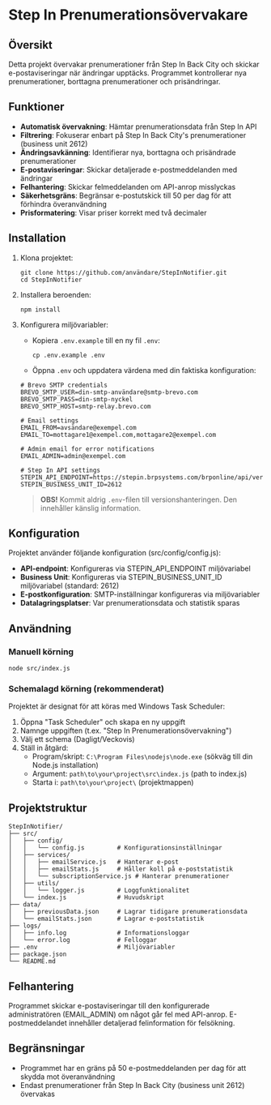 # Step In Prenumerationsövervakare

## Översikt

Detta projekt övervakar prenumerationer från Step In Back City och skickar e-postaviseringar när ändringar upptäcks. Programmet kontrollerar nya prenumerationer, borttagna prenumerationer och prisändringar.

## Funktioner

- **Automatisk övervakning**: Hämtar prenumerationsdata från Step In API
- **Filtrering**: Fokuserar enbart på Step In Back City's prenumerationer (business unit 2612)
- **Ändringsavkänning**: Identifierar nya, borttagna och prisändrade prenumerationer
- **E-postaviseringar**: Skickar detaljerade e-postmeddelanden med ändringar
- **Felhantering**: Skickar felmeddelanden om API-anrop misslyckas
- **Säkerhetsgräns**: Begränsar e-postutskick till 50 per dag för att förhindra överanvändning
- **Prisformatering**: Visar priser korrekt med två decimaler

## Installation

1. Klona projektet:

   ```
   git clone https://github.com/användare/StepInNotifier.git
   cd StepInNotifier
   ```

2. Installera beroenden:

   ```
   npm install
   ```

3. Konfigurera miljövariabler:

   - Kopiera `.env.example` till en ny fil `.env`:
     ```
     cp .env.example .env
     ```
   - Öppna `.env` och uppdatera värdena med din faktiska konfiguration:

   ```
   # Brevo SMTP credentials
   BREVO_SMTP_USER=din-smtp-användare@smtp-brevo.com
   BREVO_SMTP_PASS=din-smtp-nyckel
   BREVO_SMTP_HOST=smtp-relay.brevo.com

   # Email settings
   EMAIL_FROM=avsändare@exempel.com
   EMAIL_TO=mottagare1@exempel.com,mottagare2@exempel.com

   # Admin email for error notifications
   EMAIL_ADMIN=admin@exempel.com

   # Step In API settings
   STEPIN_API_ENDPOINT=https://stepin.brpsystems.com/brponline/api/ver3/products/subscriptions
   STEPIN_BUSINESS_UNIT_ID=2612
   ```

   > **OBS!** Kommit aldrig `.env`-filen till versionshanteringen. Den innehåller känslig information.

## Konfiguration

Projektet använder följande konfiguration (src/config/config.js):

- **API-endpoint**: Konfigureras via STEPIN_API_ENDPOINT miljövariabel
- **Business Unit**: Konfigureras via STEPIN_BUSINESS_UNIT_ID miljövariabel (standard: 2612)
- **E-postkonfiguration**: SMTP-inställningar konfigureras via miljövariabler
- **Datalagringsplatser**: Var prenumerationsdata och statistik sparas

## Användning

### Manuell körning

```
node src/index.js
```

### Schemalagd körning (rekommenderat)

Projektet är designat för att köras med Windows Task Scheduler:

1. Öppna "Task Scheduler" och skapa en ny uppgift
2. Namnge uppgiften (t.ex. "Step In Prenumerationsövervakning")
3. Välj ett schema (Dagligt/Veckovis)
4. Ställ in åtgärd:
   - Program/skript: `C:\Program Files\nodejs\node.exe` (sökväg till din Node.js installation)
   - Argument: `path\to\your\project\src\index.js` (path to index.js)
   - Starta i: `path\to\your\project\` (projektmappen)

## Projektstruktur

```
StepInNotifier/
├── src/
│   ├── config/
│   │   └── config.js         # Konfigurationsinställningar
│   ├── services/
│   │   ├── emailService.js   # Hanterar e-post
│   │   ├── emailStats.js     # Håller koll på e-poststatistik
│   │   └── subscriptionService.js # Hanterar prenumerationer
│   ├── utils/
│   │   └── logger.js         # Loggfunktionalitet
│   └── index.js              # Huvudskript
├── data/
│   ├── previousData.json     # Lagrar tidigare prenumerationsdata
│   └── emailStats.json       # Lagrar e-poststatistik
├── logs/
│   ├── info.log              # Informationsloggar
│   └── error.log             # Felloggar
├── .env                      # Miljövariabler
├── package.json
└── README.md
```

## Felhantering

Programmet skickar e-postaviseringar till den konfigurerade administratören (EMAIL_ADMIN) om något går fel med API-anrop. E-postmeddelandet innehåller detaljerad felinformation för felsökning.

## Begränsningar

- Programmet har en gräns på 50 e-postmeddelanden per dag för att skydda mot överanvändning
- Endast prenumerationer från Step In Back City (business unit 2612) övervakas
